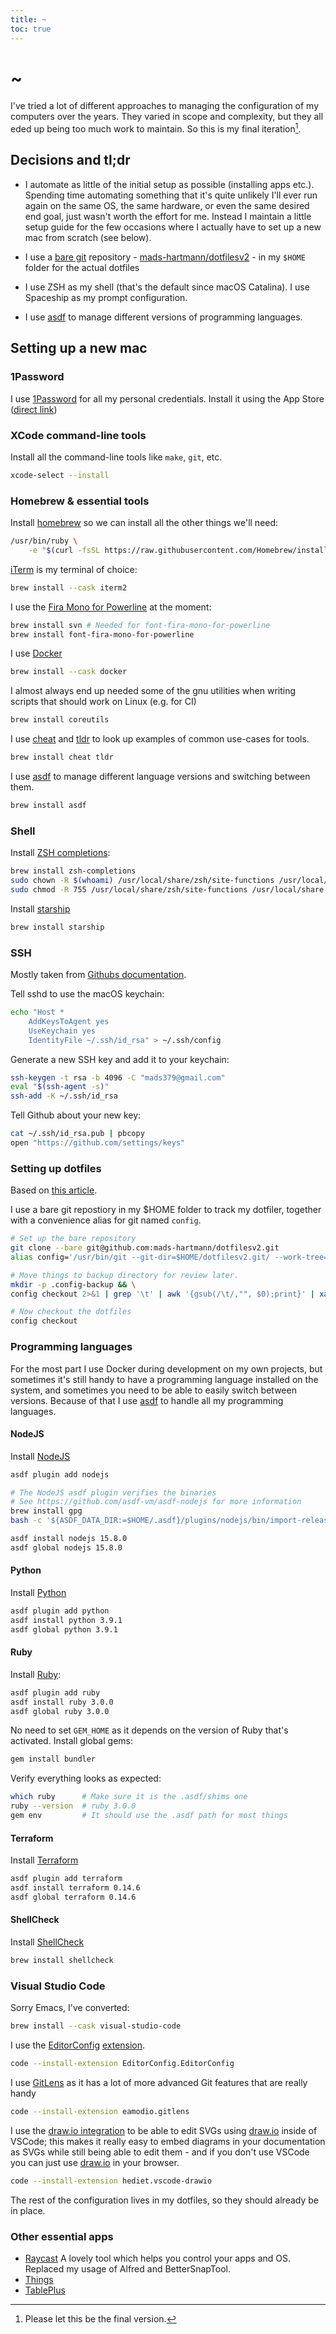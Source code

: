 ```yaml
---
title: ~
toc: true
---
```


# ~

I've tried a lot of different approaches to managing the configuration of my computers over the years. They varied in scope and complexity, but they all eded up being too much work to maintain. So this is my final iteration[^1].

## Decisions and tl;dr

- I automate as little of the initial setup as possible (installing apps etc.). Spending time automating something that it's quite unlikely I'll ever run again on the same OS, the same hardware, or even the same desired end goal, just wasn't worth the effort for me. Instead I maintain a little setup guide for the few occasions where I actually have to set up a new mac from scratch (see below).

- I use a [bare git](https://git-scm.com/docs/git-clone#Documentation/git-clone.txt---bare) repository - [mads-hartmann/dotfilesv2](https://github.com/mads-hartmann/dotfilesv2) - in my `$HOME` folder for the actual dotfiles 

- I use ZSH as my shell (that's the default since macOS Catalina). I use Spaceship as my prompt configuration.

- I use [asdf] to manage different versions of programming languages.

## Setting up a new mac

### 1Password

I use [1Password](https://1password.com) for all my personal credentials. Install it using the App Store ([direct link](https://apps.apple.com/dk/app/1password-7-password-manager/id1333542190?mt=12))

### XCode command-line tools

Install all the command-line tools like `make`, `git`, etc.

```sh
xcode-select --install
```

### Homebrew & essential tools

Install [homebrew](https://brew.sh) so we can install all the other things we'll need:

```sh
/usr/bin/ruby \
    -e "$(curl -fsSL https://raw.githubusercontent.com/Homebrew/install/master/install)"
```

[iTerm](https://iterm2.com) is my terminal of choice:

```sh
brew install --cask iterm2
```

I use the [Fira Mono for Powerline](https://github.com/powerline/fonts) at the moment:

```sh
brew install svn # Needed for font-fira-mono-for-powerline
brew install font-fira-mono-for-powerline
```

I use [Docker](https://www.docker.com)

```sh
brew install --cask docker
```

I almost always end up needed some of the gnu utilities when writing scripts that should work on Linux (e.g. for CI)

```sh
brew install coreutils
```

I use [cheat](https://github.com/chubin/cheat.sh) and [tldr](https://github.com/tldr-pages/tldr) to look up examples of common use-cases for tools.

```sh
brew install cheat tldr
```

I use [asdf] to manage different language versions and switching between them.

```sh
brew install asdf
```

### Shell

Install [ZSH completions](https://github.com/zsh-users/zsh-completions):

```sh
brew install zsh-completions
sudo chown -R $(whoami) /usr/local/share/zsh/site-functions /usr/local/share /usr/local/share/zsh
sudo chmod -R 755 /usr/local/share/zsh/site-functions /usr/local/share /usr/local/share/zsh
```

Install [starship](http://starship.rs)

```sh
brew install starship 
```

### SSH

Mostly taken from [Githubs documentation](https://help.github.com/en/articles/generating-a-new-ssh-key-and-adding-it-to-the-ssh-agent).

Tell sshd to use the macOS keychain:

```sh
echo "Host *
    AddKeysToAgent yes
    UseKeychain yes
    IdentityFile ~/.ssh/id_rsa" > ~/.ssh/config
```

Generate a new SSH key and add it to your keychain:

```sh
ssh-keygen -t rsa -b 4096 -C "mads379@gmail.com"
eval "$(ssh-agent -s)"
ssh-add -K ~/.ssh/id_rsa
```

Tell Github about your new key:

```sh
cat ~/.ssh/id_rsa.pub | pbcopy
open "https://github.com/settings/keys"
```

### Setting up dotfiles

Based on [this article](https://www.atlassian.com/git/tutorials/dotfiles).

I use a bare git repostiory in my $HOME folder to track my dotfiler, together with a convenience alias for git named `config`.

```sh
# Set up the bare repository
git clone --bare git@github.com:mads-hartmann/dotfilesv2.git
alias config='/usr/bin/git --git-dir=$HOME/dotfilesv2.git/ --work-tree=$HOME'

# Move things to backup directory for review later.
mkdir -p .config-backup && \
config checkout 2>&1 | grep '\t' | awk '{gsub(/\t/,"", $0);print}' | xargs -I{} sh -c 'mkdir -p ".config-backup/$(dirname "{}")" && mv "{}" ".config-backup/{}"'

# Now checkout the dotfiles
config checkout
```

### Programming languages

For the most part I use Docker during development on my own projects, but sometimes it's still handy to have a programming language installed on the system, and sometimes you need to be able to easily switch between versions. Because of that I use [asdf](https://asdf-vm.com) to handle all my programming languages.

#### NodeJS

Install [NodeJS](https://nodejs.org/en/)

```sh
asdf plugin add nodejs

# The NodeJS asdf plugin verifies the binaries
# See https://github.com/asdf-vm/asdf-nodejs for more information
brew install gpg
bash -c '${ASDF_DATA_DIR:=$HOME/.asdf}/plugins/nodejs/bin/import-release-team-keyring'

asdf install nodejs 15.8.0
asdf global nodejs 15.8.0
```

#### Python

Install [Python](https://www.python.org)

```sh
asdf plugin add python
asdf install python 3.9.1
asdf global python 3.9.1
```

#### Ruby

Install [Ruby](https://www.ruby-lang.org/en/):

```sh
asdf plugin add ruby
asdf install ruby 3.0.0
asdf global ruby 3.0.0
```

No need to set `GEM_HOME` as it depends on the version of Ruby that's activated. Install global gems:

```sh
gem install bundler
```

Verify everything looks as expected:

```sh
which ruby      # Make sure it is the .asdf/shims one
ruby --version  # ruby 3.0.0
gem env         # It should use the .asdf path for most things
```

#### Terraform

Install [Terraform](https://www.terraform.io)

```sh
asdf plugin add terraform
asdf install terraform 0.14.6
asdf global terraform 0.14.6
```

#### ShellCheck

Install [ShellCheck](https://www.shellcheck.net)

```sh
brew install shellcheck
```

### Visual Studio Code

Sorry Emacs, I've converted:

```sh
brew install --cask visual-studio-code
```

I use the [EditorConfig](https://editorconfig.org) [extension](https://marketplace.visualstudio.com/items?itemName=EditorConfig.EditorConfig).

```sh
code --install-extension EditorConfig.EditorConfig
```

I use [GitLens](https://marketplace.visualstudio.com/items?itemName=eamodio.gitlens) as it has a lot of more advanced Git features that are really handy

```sh
code --install-extension eamodio.gitlens
```

I use the [draw.io integration](https://marketplace.visualstudio.com/items?itemName=hediet.vscode-drawio) to be able to edit SVGs using [draw.io](https://draw.io) inside of VSCode; this makes it really easy to embed diagrams in your documentation as SVGs while still being able to edit them - and if you don't use VSCode you can just use [draw.io](https://draw.io) in your browser.

```sh
code --install-extension hediet.vscode-drawio
```

The rest of the configuration lives in my dotfiles, so they should already be in place.

### Other essential apps

- [Raycast](https://raycast.com/) A lovely tool which helps you control your apps and OS. Replaced my usage of Alfred and BetterSnapTool.
- [Things](https://culturedcode.com/things/)
- [TablePlus](https://tableplus.com)

[^1]: Please let this be the final version.

[asdf]: https://asdf-vm.com
